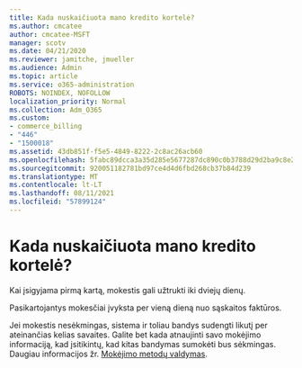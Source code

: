 ```yaml
---
title: Kada nuskaičiuota mano kredito kortelė?
ms.author: cmcatee
author: cmcatee-MSFT
manager: scotv
ms.date: 04/21/2020
ms.reviewer: jamitche, jmueller
ms.audience: Admin
ms.topic: article
ms.service: o365-administration
ROBOTS: NOINDEX, NOFOLLOW
localization_priority: Normal
ms.collection: Adm_O365
ms.custom:
- commerce_billing
- "446"
- "1500018"
ms.assetid: 43db851f-f5e5-4849-8222-2c8ac26acb60
ms.openlocfilehash: 5fabc89dcca3a35d285e5677287dc890c0b3788d29d2ba9c8e2c106fd5672fc5
ms.sourcegitcommit: 920051182781bd97ce4d4d6fbd268cb37b84d239
ms.translationtype: MT
ms.contentlocale: lt-LT
ms.lasthandoff: 08/11/2021
ms.locfileid: "57899124"
---
```

# <a name="when-is-my-credit-card-charged"></a>Kada nuskaičiuota mano kredito kortelė?

Kai įsigyjama pirmą kartą, mokestis gali užtrukti iki dviejų dienų.
  
Pasikartojantys mokesčiai įvyksta per vieną dieną nuo sąskaitos faktūros.
  
Jei mokestis nesėkmingas, sistema ir toliau bandys sudengti likutį per ateinančias kelias savaites. Galite bet kada atnaujinti savo mokėjimo informaciją, kad įsitikintų, kad kitas bandymas sumokėti bus sėkmingas. Daugiau informacijos žr. [Mokėjimo metodų valdymas](https://docs.microsoft.com/microsoft-365/commerce/billing-and-payments/manage-payment-methods).